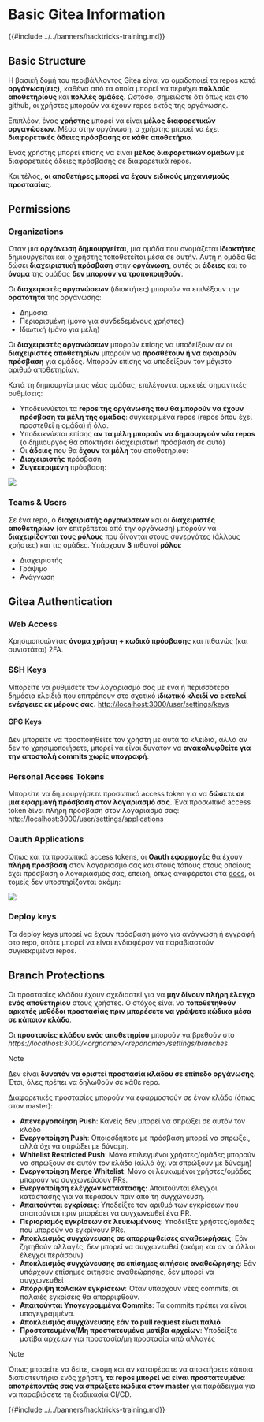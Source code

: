 # Basic Gitea Information

{{#include ../../banners/hacktricks-training.md}}

## Basic Structure

Η βασική δομή του περιβάλλοντος Gitea είναι να ομαδοποιεί τα repos κατά **οργάνωση(εις),** καθένα από τα οποία μπορεί να περιέχει **πολλούς αποθετηρίους** και **πολλές ομάδες.** Ωστόσο, σημειώστε ότι όπως και στο github, οι χρήστες μπορούν να έχουν repos εκτός της οργάνωσης.

Επιπλέον, ένας **χρήστης** μπορεί να είναι **μέλος** **διαφορετικών οργανώσεων**. Μέσα στην οργάνωση, ο χρήστης μπορεί να έχει **διαφορετικές άδειες πρόσβασης σε κάθε αποθετήριο**.

Ένας χρήστης μπορεί επίσης να είναι **μέλος διαφορετικών ομάδων** με διαφορετικές άδειες πρόσβασης σε διαφορετικά repos.

Και τέλος, **οι αποθετήρες μπορεί να έχουν ειδικούς μηχανισμούς προστασίας**.

## Permissions

### Organizations

Όταν μια **οργάνωση δημιουργείται**, μια ομάδα που ονομάζεται **Ιδιοκτήτες** δημιουργείται και ο χρήστης τοποθετείται μέσα σε αυτήν. Αυτή η ομάδα θα δώσει **διαχειριστική πρόσβαση** στην **οργάνωση**, αυτές οι **άδειες** και το **όνομα** της ομάδας **δεν μπορούν να τροποποιηθούν**.

Οι **διαχειριστές οργανώσεων** (ιδιοκτήτες) μπορούν να επιλέξουν την **ορατότητα** της οργάνωσης:

- Δημόσια
- Περιορισμένη (μόνο για συνδεδεμένους χρήστες)
- Ιδιωτική (μόνο για μέλη)

Οι **διαχειριστές οργανώσεων** μπορούν επίσης να υποδείξουν αν οι **διαχειριστές αποθετηρίων** μπορούν να **προσθέτουν ή να αφαιρούν πρόσβαση** για ομάδες. Μπορούν επίσης να υποδείξουν τον μέγιστο αριθμό αποθετηρίων.

Κατά τη δημιουργία μιας νέας ομάδας, επιλέγονται αρκετές σημαντικές ρυθμίσεις:

- Υποδεικνύεται τα **repos της οργάνωσης που θα μπορούν να έχουν πρόσβαση τα μέλη της ομάδας**: συγκεκριμένα repos (repos όπου έχει προστεθεί η ομάδα) ή όλα.
- Υποδεικνύεται επίσης **αν τα μέλη μπορούν να δημιουργούν νέα repos** (ο δημιουργός θα αποκτήσει διαχειριστική πρόσβαση σε αυτό)
- Οι **άδειες** που θα **έχουν** τα **μέλη** του αποθετηρίου:
- **Διαχειριστής** πρόσβαση
- **Συγκεκριμένη** πρόσβαση:

![](<../../images/image (118).png>)

### Teams & Users

Σε ένα repo, ο **διαχειριστής οργανώσεων** και οι **διαχειριστές αποθετηρίων** (αν επιτρέπεται από την οργάνωση) μπορούν να **διαχειρίζονται τους ρόλους** που δίνονται στους συνεργάτες (άλλους χρήστες) και τις ομάδες. Υπάρχουν **3** πιθανοί **ρόλοι**:

- Διαχειριστής
- Γράψιμο
- Ανάγνωση

## Gitea Authentication

### Web Access

Χρησιμοποιώντας **όνομα χρήστη + κωδικό πρόσβασης** και πιθανώς (και συνιστάται) 2FA.

### **SSH Keys**

Μπορείτε να ρυθμίσετε τον λογαριασμό σας με ένα ή περισσότερα δημόσια κλειδιά που επιτρέπουν στο σχετικό **ιδιωτικό κλειδί να εκτελεί ενέργειες εκ μέρους σας.** [http://localhost:3000/user/settings/keys](http://localhost:3000/user/settings/keys)

#### **GPG Keys**

Δεν μπορείτε να προσποιηθείτε τον χρήστη με αυτά τα κλειδιά, αλλά αν δεν το χρησιμοποιήσετε, μπορεί να είναι δυνατόν να **ανακαλυφθείτε για την αποστολή commits χωρίς υπογραφή**.

### **Personal Access Tokens**

Μπορείτε να δημιουργήσετε προσωπικό access token για να **δώσετε σε μια εφαρμογή πρόσβαση στον λογαριασμό σας**. Ένα προσωπικό access token δίνει πλήρη πρόσβαση στον λογαριασμό σας: [http://localhost:3000/user/settings/applications](http://localhost:3000/user/settings/applications)

### Oauth Applications

Όπως και τα προσωπικά access tokens, οι **Oauth εφαρμογές** θα έχουν **πλήρη πρόσβαση** στον λογαριασμό σας και στους τόπους στους οποίους έχει πρόσβαση ο λογαριασμός σας, επειδή, όπως αναφέρεται στα [docs](https://docs.gitea.io/en-us/oauth2-provider/#scopes), οι τομείς δεν υποστηρίζονται ακόμη:

![](<../../images/image (194).png>)

### Deploy keys

Τα deploy keys μπορεί να έχουν πρόσβαση μόνο για ανάγνωση ή εγγραφή στο repo, οπότε μπορεί να είναι ενδιαφέρον να παραβιαστούν συγκεκριμένα repos.

## Branch Protections

Οι προστασίες κλάδου έχουν σχεδιαστεί για να **μην δίνουν πλήρη έλεγχο ενός αποθετηρίου** στους χρήστες. Ο στόχος είναι να **τοποθετηθούν αρκετές μεθόδοι προστασίας πριν μπορέσετε να γράψετε κώδικα μέσα σε κάποιον κλάδο**.

Οι **προστασίες κλάδου ενός αποθετηρίου** μπορούν να βρεθούν στο _https://localhost:3000/\<orgname>/\<reponame>/settings/branches_

> [!NOTE]
> Δεν είναι **δυνατόν να οριστεί προστασία κλάδου σε επίπεδο οργάνωσης**. Έτσι, όλες πρέπει να δηλωθούν σε κάθε repo.

Διαφορετικές προστασίες μπορούν να εφαρμοστούν σε έναν κλάδο (όπως στον master):

- **Απενεργοποίηση Push**: Κανείς δεν μπορεί να σπρώξει σε αυτόν τον κλάδο
- **Ενεργοποίηση Push**: Οποιοσδήποτε με πρόσβαση μπορεί να σπρώξει, αλλά όχι να σπρώξει με δύναμη.
- **Whitelist Restricted Push**: Μόνο επιλεγμένοι χρήστες/ομάδες μπορούν να σπρώξουν σε αυτόν τον κλάδο (αλλά όχι να σπρώξουν με δύναμη)
- **Ενεργοποίηση Merge Whitelist**: Μόνο οι λευκωμένοι χρήστες/ομάδες μπορούν να συγχωνεύσουν PRs.
- **Ενεργοποίηση ελέγχων κατάστασης:** Απαιτούνται έλεγχοι κατάστασης για να περάσουν πριν από τη συγχώνευση.
- **Απαιτούνται εγκρίσεις**: Υποδείξτε τον αριθμό των εγκρίσεων που απαιτούνται πριν μπορέσει να συγχωνευθεί ένα PR.
- **Περιορισμός εγκρίσεων σε λευκωμένους**: Υποδείξτε χρήστες/ομάδες που μπορούν να εγκρίνουν PRs.
- **Αποκλεισμός συγχώνευσης σε απορριφθείσες αναθεωρήσεις**: Εάν ζητηθούν αλλαγές, δεν μπορεί να συγχωνευθεί (ακόμη και αν οι άλλοι έλεγχοι περάσουν)
- **Αποκλεισμός συγχώνευσης σε επίσημες αιτήσεις αναθεώρησης**: Εάν υπάρχουν επίσημες αιτήσεις αναθεώρησης, δεν μπορεί να συγχωνευθεί
- **Απόρριψη παλαιών εγκρίσεων**: Όταν υπάρχουν νέες commits, οι παλαιές εγκρίσεις θα απορριφθούν.
- **Απαιτούνται Υπογεγραμμένα Commits**: Τα commits πρέπει να είναι υπογεγραμμένα.
- **Αποκλεισμός συγχώνευσης εάν το pull request είναι παλιό**
- **Προστατευμένα/Μη προστατευμένα μοτίβα αρχείων**: Υποδείξτε μοτίβα αρχείων για προστασία/μη προστασία από αλλαγές

> [!NOTE]
> Όπως μπορείτε να δείτε, ακόμη και αν καταφέρατε να αποκτήσετε κάποια διαπιστευτήρια ενός χρήστη, **τα repos μπορεί να είναι προστατευμένα αποτρέποντάς σας να σπρώξετε κώδικα στον master** για παράδειγμα για να παραβιάσετε τη διαδικασία CI/CD.

{{#include ../../banners/hacktricks-training.md}}

